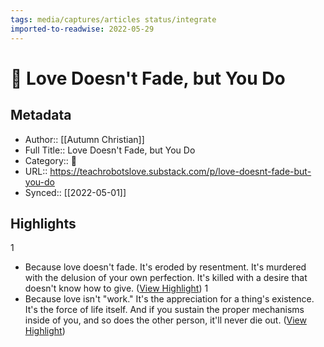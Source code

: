 ```yaml
---
tags: media/captures/articles status/integrate
imported-to-readwise: 2022-05-29
---
```

# 📰 Love Doesn't Fade, but You Do

## Metadata
- Author:: [[Autumn Christian]]
- Full Title:: Love Doesn't Fade, but You Do
- Category:: 📰
- URL:: https://teachrobotslove.substack.com/p/love-doesnt-fade-but-you-do
- Synced:: [[2022-05-01]]

## Highlights
1
- Because love doesn't fade. It's eroded by resentment. It's murdered with the delusion of your own perfection. It's killed with a desire that doesn't know how to give. ([View Highlight](https://instapaper.com/read/1501988894/19448902))
1
- Because love isn't "work." It's the appreciation for a thing's existence. It's the force of life itself. And if you sustain the proper mechanisms inside of you, and so does the other person, it'll never die out. ([View Highlight](https://instapaper.com/read/1501988894/19448905))
